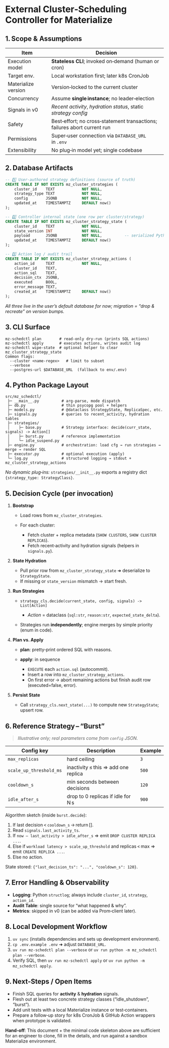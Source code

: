 # External Cluster‑Scheduling Controller for Materialize

## 1. Scope & Assumptions

| Item                | Decision                                                                 |
| ------------------- | ------------------------------------------------------------------------ |
| Execution model     | **Stateless CLI**; invoked on‑demand (human or cron)                     |
| Target env.         | Local workstation first; later k8s CronJob                               |
| Materialize version | Version‑locked to the current cluster                                    |
| Concurrency         | Assume **single instance**; no leader‑election                           |
| Signals in v0       | *Recent activity*, *hydration status*, static *strategy config*          |
| Safety              | Best‑effort; no cross‑statement transactions; failures abort current run |
| Permissions         | Super‑user connection via `DATABASE_URL` in `.env`                       |
| Extensibility       | No plug‑in model yet; single codebase                                    |

## 2. Database Artifacts

```sql
-- 1️⃣ User‑authored strategy definitions (source of truth)
CREATE TABLE IF NOT EXISTS mz_cluster_strategies (
    cluster_id    TEXT            NOT NULL,
    strategy_type TEXT            NOT NULL,
    config        JSONB           NOT NULL,
    updated_at    TIMESTAMPTZ     DEFAULT now()
);

-- 2️⃣ Controller internal state (one row per cluster/strategy)
CREATE TABLE IF NOT EXISTS mz_cluster_strategy_state (
    cluster_id    TEXT            NOT NULL,
    state_version INT             NOT NULL,
    payload       JSONB           NOT NULL,          -- serialized Python dataclass
    updated_at    TIMESTAMPTZ     DEFAULT now()
);

-- 3️⃣ Action log / audit trail
CREATE TABLE IF NOT EXISTS mz_cluster_strategy_actions (
    action_id     TEXT            NOT NULL,
    cluster_id    TEXT,
    action_sql    TEXT,
    decision_ctx  JSONB,
    executed      BOOL,
    error_message TEXT,
    created_at    TIMESTAMPTZ     DEFAULT now()
);
```

*All three live in the user’s default database for now; migration = “drop & recreate” on version bumps.*

## 3. CLI Surface

```
mz‑schedctl plan        # read-only dry‑run (prints SQL actions)
mz‑schedctl apply       # executes actions, writes audit log
mz‑schedctl wipe-state  # optional helper to clear mz_cluster_strategy_state
Common flags:
  --cluster <name-regex>   # limit to subset
  --verbose
  --postgres-url $DATABASE_URL  (fallback to env/.env)
```

## 4. Python Package Layout

```
src/mz_schedctl/
 ├─ __main__.py          # arg‑parse, mode dispatch
 ├─ db.py                # thin psycopg pool + helpers
 ├─ models.py            # @dataclass StrategyState, ReplicaSpec, etc.
 ├─ signals.py           # queries to recent_activity, hydration tables
 ├─ strategies/
 │    ├─ base.py         # Strategy interface: decide(curr_state, signals) -> Action[]
 │    ├─ burst.py        # reference implementation
 │    └─ idle_suspend.py
 ├─ engine.py            # orchestration: load cfg → run strategies → merge → render SQL
 ├─ executor.py          # optional execution (apply)
 └─ log.py               # structured logging → stdout + mz_cluster_strategy_actions
```

*No dynamic plug‑ins:* `strategies/__init__.py` exports a registry dict `{strategy_type: StrategyClass}`.

## 5. Decision Cycle (per invocation)

1. **Bootstrap**

   * Load rows from `mz_cluster_strategies`.
   * For each cluster:

     * Fetch cluster + replica metadata (`SHOW CLUSTERS`, `SHOW CLUSTER REPLICAS`).
     * Fetch recent‑activity and hydration signals (helpers in `signals.py`).

2. **State Hydration**

   * Pull prior row from `mz_cluster_strategy_state` ➜ deserialize to `StrategyState`.
   * If missing or `state_version` mismatch → start fresh.

3. **Run Strategies**

   * `strategy_cls.decide(current_state, config, signals) -> List[Action]`

     * *Action* = dataclass (`sql:str`, `reason:str`, `expected_state_delta`).
   * Strategies run **independently**; engine merges by simple priority (enum in code).

4. **Plan vs. Apply**

   * **plan**: pretty‑print ordered SQL with reasons.
   * **apply**: in sequence

     * `EXECUTE` each `action.sql` (autocommit).
     * Insert a row into `mz_cluster_strategy_actions`.
     * On first error → abort remaining actions but finish audit row (executed=false, error).

5. **Persist State**

   * Call `strategy_cls.next_state(...)` to compute new `StrategyState`; upsert row.

## 6. Reference Strategy – “Burst”

> *Illustrative only; real parameters come from `config` JSON.*

| Config key              | Description                         | Example |
| ----------------------- | ----------------------------------- | ------- |
| `max_replicas`          | hard ceiling                        | `3`     |
| `scale_up_threshold_ms` | inactivity ≤ this ⇒ add one replica | `500`   |
| `cooldown_s`            | min seconds between decisions       | `120`   |
| `idle_after_s`          | drop to 0 replicas if idle for N s  | `900`   |

Algorithm sketch (inside `burst.decide`):

1. If last decision < `cooldown_s` → return \[].
2. Read `signals.last_activity_ts`.
3. If `now – last_activity > idle_after_s` ⇒ emit `DROP CLUSTER REPLICA ...`.
4. Else if `workload latency > scale_up_threshold` and replicas < max ⇒ emit `CREATE REPLICA ...`.
5. Else no action.

State stored: `{"last_decision_ts": "...", "cooldown_s": 120}`.

## 7. Error Handling & Observability

* **Logging**: Python `structlog`; always include `cluster_id`, `strategy`, `action_id`.
* **Audit Table**: single source for “what happened & why”.
* **Metrics**: skipped in v0 (can be added via Prom‑client later).

## 8. Local Development Workflow

1. `uv sync` (installs dependencies and sets up development environment).
2. `cp .env.example .env` ➜ adjust `DATABASE_URL`.
3. `uv run mz-schedctl plan --verbose` or `uv run python -m mz_schedctl plan --verbose`.
4. Verify SQL, then `uv run mz-schedctl apply` or `uv run python -m mz_schedctl apply`.

## 9. Next‑Steps / Open Items

* Finish SQL queries for **activity** & **hydration** signals.
* Flesh out at least two concrete strategy classes (“idle\_shutdown”, “burst”).
* Add unit tests with a local Materialize instance or test‑containers.
* Prepare a follow‑up story for k8s CronJob & GitHub Action wrappers when prototype is validated.

**Hand‑off**: This document + the minimal code skeleton above are sufficient for an engineer to clone, fill in the details, and run against a sandbox Materialize environment.

